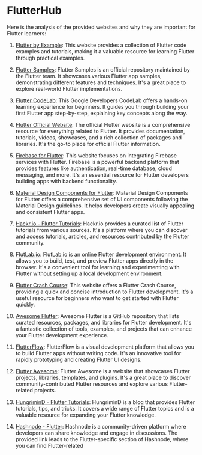 # FlutterHub
Here is the analysis of the provided websites and why they are important for Flutter learners:

1. [Flutter by Example](https://flutterbyexample.com/): This website provides a collection of Flutter code examples and tutorials, making it a valuable resource for learning Flutter through practical examples.

2. [Flutter Samples](https://flutter.github.io/samples): Flutter Samples is an official repository maintained by the Flutter team. It showcases various Flutter app samples, demonstrating different features and techniques. It's a great place to explore real-world Flutter implementations.

3. [Flutter CodeLab](https://codelabs.developers.google.com/codelabs/flutter-codelab-first): This Google Developers CodeLab offers a hands-on learning experience for beginners. It guides you through building your first Flutter app step-by-step, explaining key concepts along the way.

4. [Flutter Official Website](https://flutter.dev/): The official Flutter website is a comprehensive resource for everything related to Flutter. It provides documentation, tutorials, videos, showcases, and a rich collection of packages and libraries. It's the go-to place for official Flutter information.

5. [Firebase for Flutter](https://firebase.flutter.dev/): This website focuses on integrating Firebase services with Flutter. Firebase is a powerful backend platform that provides features like authentication, real-time database, cloud messaging, and more. It's an essential resource for Flutter developers building apps with backend functionality.

6. [Material Design Components for Flutter](https://m3.material.io/components): Material Design Components for Flutter offers a comprehensive set of UI components following the Material Design guidelines. It helps developers create visually appealing and consistent Flutter apps.

7. [Hackr.io - Flutter Tutorials](https://hackr.io/tutorials/learn-flutter): Hackr.io provides a curated list of Flutter tutorials from various sources. It's a platform where you can discover and access tutorials, articles, and resources contributed by the Flutter community.

8. [FlutLab.io](https://flutlab.io/): FlutLab.io is an online Flutter development environment. It allows you to build, test, and preview Flutter apps directly in the browser. It's a convenient tool for learning and experimenting with Flutter without setting up a local development environment.

9. [Flutter Crash Course](https://fluttercrashcourse.com/): This website offers a Flutter Crash Course, providing a quick and concise introduction to Flutter development. It's a useful resource for beginners who want to get started with Flutter quickly.

10. [Awesome Flutter](https://github.com/Solido/awesome-flutter): Awesome Flutter is a GitHub repository that lists curated resources, packages, and libraries for Flutter development. It's a fantastic collection of tools, examples, and projects that can enhance your Flutter development experience.

11. [FlutterFlow](https://flutterflow.io/): FlutterFlow is a visual development platform that allows you to build Flutter apps without writing code. It's an innovative tool for rapidly prototyping and creating Flutter UI designs.

12. [Flutter Awesome](https://flutterawesome.com/): Flutter Awesome is a website that showcases Flutter projects, libraries, templates, and plugins. It's a great place to discover community-contributed Flutter resources and explore various Flutter-related projects.

13. [HungriminD - Flutter Tutorials](https://www.hungrimind.com/flutter): HungriminD is a blog that provides Flutter tutorials, tips, and tricks. It covers a wide range of Flutter topics and is a valuable resource for expanding your Flutter knowledge.

14. [Hashnode - Flutter](https://hashnode.com/rix/flutter): Hashnode is a community-driven platform where developers can share knowledge and engage in discussions. The provided link leads to the Flutter-specific section of Hashnode, where you can find Flutter-related
